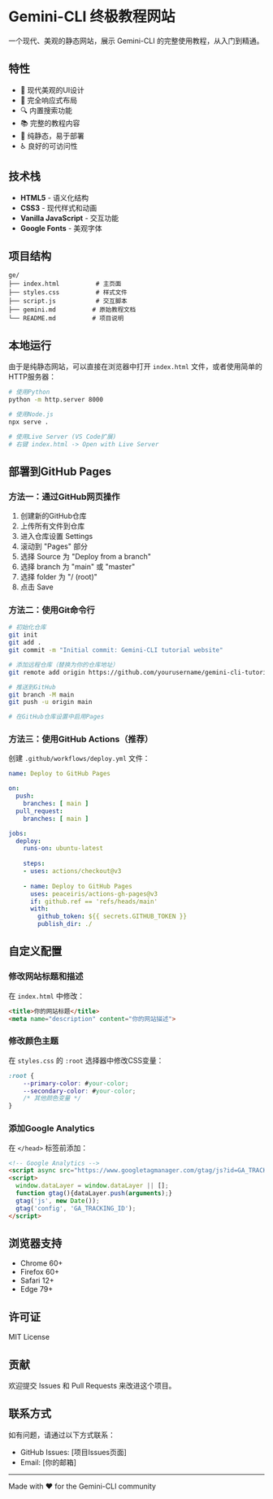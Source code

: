 # Gemini-CLI 终极教程网站

一个现代、美观的静态网站，展示 Gemini-CLI 的完整使用教程，从入门到精通。

## 特性

- 🎨 现代美观的UI设计
- 📱 完全响应式布局
- 🔍 内置搜索功能
- 📚 完整的教程内容
- 🚀 纯静态，易于部署
- ♿ 良好的可访问性

## 技术栈

- **HTML5** - 语义化结构
- **CSS3** - 现代样式和动画
- **Vanilla JavaScript** - 交互功能
- **Google Fonts** - 美观字体

## 项目结构

```
ge/
├── index.html          # 主页面
├── styles.css          # 样式文件
├── script.js           # 交互脚本
├── gemini.md          # 原始教程文档
└── README.md          # 项目说明
```

## 本地运行

由于是纯静态网站，可以直接在浏览器中打开 `index.html` 文件，或者使用简单的HTTP服务器：

```bash
# 使用Python
python -m http.server 8000

# 使用Node.js
npx serve .

# 使用Live Server (VS Code扩展)
# 右键 index.html -> Open with Live Server
```

## 部署到GitHub Pages

### 方法一：通过GitHub网页操作

1. 创建新的GitHub仓库
2. 上传所有文件到仓库
3. 进入仓库设置 Settings
4. 滚动到 "Pages" 部分
5. 选择 Source 为 "Deploy from a branch"
6. 选择 branch 为 "main" 或 "master"
7. 选择 folder 为 "/ (root)"
8. 点击 Save

### 方法二：使用Git命令行

```bash
# 初始化仓库
git init
git add .
git commit -m "Initial commit: Gemini-CLI tutorial website"

# 添加远程仓库（替换为你的仓库地址）
git remote add origin https://github.com/yourusername/gemini-cli-tutorial.git

# 推送到GitHub
git branch -M main
git push -u origin main

# 在GitHub仓库设置中启用Pages
```

### 方法三：使用GitHub Actions（推荐）

创建 `.github/workflows/deploy.yml` 文件：

```yaml
name: Deploy to GitHub Pages

on:
  push:
    branches: [ main ]
  pull_request:
    branches: [ main ]

jobs:
  deploy:
    runs-on: ubuntu-latest
    
    steps:
    - uses: actions/checkout@v3
    
    - name: Deploy to GitHub Pages
      uses: peaceiris/actions-gh-pages@v3
      if: github.ref == 'refs/heads/main'
      with:
        github_token: ${{ secrets.GITHUB_TOKEN }}
        publish_dir: ./
```

## 自定义配置

### 修改网站标题和描述

在 `index.html` 中修改：

```html
<title>你的网站标题</title>
<meta name="description" content="你的网站描述">
```

### 修改颜色主题

在 `styles.css` 的 `:root` 选择器中修改CSS变量：

```css
:root {
    --primary-color: #your-color;
    --secondary-color: #your-color;
    /* 其他颜色变量 */
}
```

### 添加Google Analytics

在 `</head>` 标签前添加：

```html
<!-- Google Analytics -->
<script async src="https://www.googletagmanager.com/gtag/js?id=GA_TRACKING_ID"></script>
<script>
  window.dataLayer = window.dataLayer || [];
  function gtag(){dataLayer.push(arguments);}
  gtag('js', new Date());
  gtag('config', 'GA_TRACKING_ID');
</script>
```

## 浏览器支持

- Chrome 60+
- Firefox 60+
- Safari 12+
- Edge 79+

## 许可证

MIT License

## 贡献

欢迎提交 Issues 和 Pull Requests 来改进这个项目。

## 联系方式

如有问题，请通过以下方式联系：

- GitHub Issues: [项目Issues页面]
- Email: [你的邮箱]

---

Made with ❤️ for the Gemini-CLI community